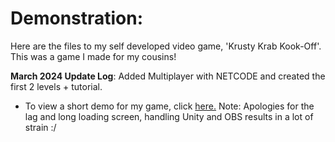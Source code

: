 # Demonstration:
Here are the files to my self developed video game, 'Krusty Krab Kook-Off'. This was a game I made for my cousins!  

**March 2024 Update Log**: Added Multiplayer with NETCODE and created the first 2 levels + tutorial.

* To view a short demo for my game, click [here.](https://drive.google.com/file/d/1Mdx0EVFIbkyvTgQQ5r9Y_g5rn1Z__ZAy/view?usp=sharing)
Note: Apologies for the lag and long loading screen, handling Unity and OBS results in a lot of strain :/

